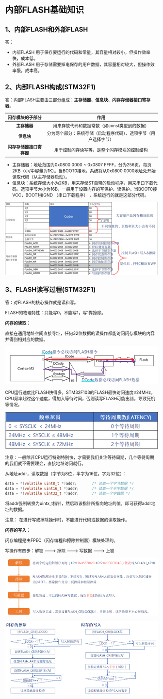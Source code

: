 # 内部FLASH基础知识



## 1、内部FLASH和外部FLASH

答：

- 内部FLASH 用于保存要运行的代码和常量，其容量相对较小，但操作效率快，成本低。
- 外部FLASH 用于存储需要掉电保存的用户数据，其容量相对较大，但操作效率慢，成本高。



## 2、内部FLASH构成(STM32F1)

答：内部FLASH主要由三部分组成：**主存储器**、**信息块**、**闪存存储器接口寄存器**。

|   **闪存模块的子部分**   |                           **作用**                           |
| :----------------------: | :----------------------------------------------------------: |
|       **主存储器**       |        用来存放代码和数据常数（如const类型到的数据）         |
|        **信息块**        | 分为两个部分：系统存储（启动程序代码）、选项字节（用户选择字节） |
| **闪存存储器接口寄存器** |         用于控制闪存读写等，是整个闪存模块的控制结构         |

- 主存储器：地址范围为0x0800 0000 ~ 0x0807 FFFF，分为256页，每页2KB（小/中容量为1K）。当BOOT0接地，系统将从0x0800 0000地址处开始读取代码（从主存储器启动）。
- 信息块：系统存储大小为2KB，用来存储ST自带的启动程序，用来串口下载代码。选项字节大小为16B，一般用于设置内存的写保护、读保护。当BOOT0接VCC，BOOT1接GND （串口下载程序） ，系统运行的就是这部分代码。

![](图片/内部FLASH结构.png)



## 3、FLASH读写过程(STM32F1)

答：对FLASH的核心操作就是读和写。

FLASH的物理特性：只能写0，不能写1，写1靠擦除。

**闪存的读取：**

直接在通用地址空间直接寻址，任何32位数据的读操作都能访问闪存模块的内容并得到相对应的数据。

![](图片/FLASH读1.png)

CPU运行速度比FLASH快得多，STM32F103的FLASH最快访问速度≤24MHz，CPU频率超过这个速度，得加入等待时间，否则读写FLASH可能出错，导致死机等情况。

![](图片/FLASH读2.png)

注意：一般除非CPU运行特别特别快，才需要我们关注等待周期，几个等待周期的我们就不需要理会，直接地址访问就行。

从地址addr，读取数据（字节为8位，半字为16位，字为32位）：

```c
data = *(volatile uint8_t *)addr;		/* 读取一个字节数据 */
data = *(volatile uint16_t *)addr;		/* 读取一个半字数据 */
data = *(volatile uint32_t *)addr;		/* 读取一个字数据 */
```

将addr强制转换为uintx_t指针，然后取该指针所指向地址的值，即可获得addr地址的数据。

注意： 在进行写或擦除操作时，不能进行代码或数据的读取操作。



**闪存的写入：**

闪存编程是由FPEC（闪存编程和擦除控制器）模块处理的。

写操作有四步：解锁 ---> 擦除 ---> 写数据 ---> 上锁

![](图片/FLASH写1.png)

![](图片/FLASH写2.png)